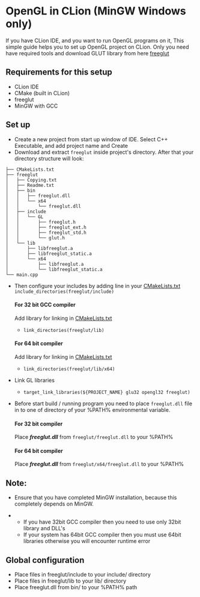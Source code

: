 # OpenGL in CLion (MinGW Windows only)
If you have CLion IDE, and you want to run OpenGL programs on it, This simple guide helps you to set up OpenGL project on CLion.
Only you need have required tools and download GLUT library from here [freeglut](https://www.transmissionzero.co.uk/software/freeglut-devel/)

## Requirements for this setup
* CLion IDE
* CMake (built in CLion)
* freeglut
* MinGW with GCC

## Set up
* Create a new project from start up window of IDE. Select C++ Executable, and add project name and Create
* Download and extract `freeglut` inside project's directory. After that your directory structure will look:
```
├── CMakeLists.txt
├── freeglut
│   ├── Copying.txt
│   ├── Readme.txt
│   ├── bin
│   │   ├── freeglut.dll
│   │   └── x64
│   │       └── freeglut.dll
│   ├── include
│   │   └── GL
│   │       ├── freeglut.h
│   │       ├── freeglut_ext.h
│   │       ├── freeglut_std.h
│   │       └── glut.h
│   └── lib
│       ├── libfreeglut.a
│       ├── libfreeglut_static.a
│       └── x64
│           ├── libfreeglut.a
│           └── libfreeglut_static.a
└── main.cpp
```


* Then configure your includes by adding line in your [CMakeLists.txt](./CMakeLists.txt#L15)
  `include_directories(freeglut/include)`
  #### For 32 bit GCC compiler
    Add library for linking in [CMakeLists.txt](./CMakeLists.txt#L18)
    -  `link_directories(freeglut/lib)`
  #### For 64 bit compiler
    Add library for linking in [CMakeLists.txt](./CMakeLists.txt#L18)
    -  `link_directories(freeglut/lib/x64)`
* Link GL libraries 
  - `target_link_libraries(${PROJECT_NAME} glu32 opengl32 freeglut)`


* Before start build / running program you need to place `freeglut.dll` file in to one of directory of your %PATH% environmental variable.
  #### For 32 bit compiler
  Place **_freeglut.dll_** from `freeglut/freeglut.dll` to your %PATH%
  #### For 64 bit compiler
  Place **_freeglut.dll_** from `freeglut/x64/freeglut.dll` to your %PATH%

## Note:
+ Ensure that you have completed MinGW installation, because this completely depends on MinGW.
* * If you have 32bit GCC compiler then you need to use only 32bit library and DLL's
  * If your system has 64bit GCC compiler then you must use 64bit libraries otherwise you will encounter runtime error

## Global configuration
  * Place files in freeglut/include to your include/ directory
  * Place files in freeglut/lib to your lib/ directory
  * Place freeglut.dll from bin/ to your %PATH% path